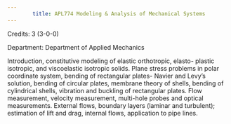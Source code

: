 ```yaml
---
        title: APL774 Modeling & Analysis of Mechanical Systems
---
```

Credits: 3 (3-0-0)

Department: Department of Applied Mechanics

Introduction, constitutive modeling of elastic orthotropic, elasto- plastic isotropic, and viscoelastic isotropic solids. Plane stress problems in polar coordinate system, bending of rectangular plates- Navier and Levy’s solution, bending of circular plates, membrane theory of shells, bending of cylindrical shells, vibration and buckling of rectangular plates. Flow measurement, velocity measurement, multi-hole probes and optical measurements. External flows, boundary layers (laminar and turbulent); estimation of lift and drag, internal flows, application to pipe lines.